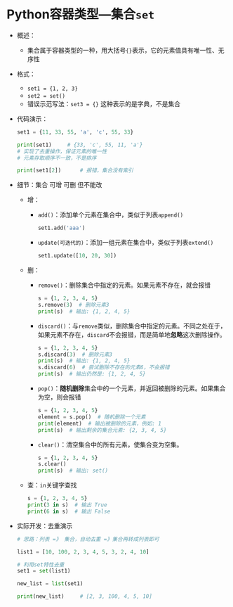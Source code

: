 # Python容器类型—集合`set`

- 概述：

	- 集合属于容器类型的一种，用大括号`{}`表示，它的元素值具有唯一性、无序性

- 格式：

	- `set1 = {1, 2, 3}`
	- `set2 = set()` 
	- 错误示范写法：`set3 = {}`  这种表示的是字典，不是集合

- 代码演示：

	```python
	set1 = {11, 33, 55, 'a', 'c', 55, 33}
	
	print(set1)		# {33, 'c', 55, 11, 'a'}
	# 实现了去重操作，保证元素的唯一性
	# 元素存取顺序不一致，不是排序
	
	print(set1[2])		# 报错，集合没有索引
	```

- 细节：集合 可增 可删 但不能改

	- 增：

		- `add()`：添加单个元素在集合中，类似于列表`append()`

			```python
			set1.add('aaa')
			```

		- `update(可迭代的)`：添加一组元素在集合中，类似于列表`extend()`

			```python
			set1.update([10, 20, 30])
			```

	- 删：

		- `remove()`：删除集合中指定的元素。如果元素不存在，就会报错

			```python
			s = {1, 2, 3, 4, 5}
			s.remove(3)  # 删除元素3
			print(s)  # 输出: {1, 2, 4, 5}
			```

		- `discard()`：与`remove`类似，删除集合中指定的元素。不同之处在于，如果元素不存在，`discard`不会报错，而是简单地**忽略**这次删除操作。

			```python
			s = {1, 2, 3, 4, 5}
			s.discard(3)  # 删除元素3
			print(s)  # 输出: {1, 2, 4, 5}
			s.discard(6)  # 尝试删除不存在的元素6，不会报错
			print(s)  # 输出仍然是: {1, 2, 4, 5}
			```

		- `pop()`：**随机删除**集合中的一个元素，并返回被删除的元素。如果集合为空，则会报错

			```python
			s = {1, 2, 3, 4, 5}
			element = s.pop()  # 随机删除一个元素
			print(element)  # 输出被删除的元素，例如: 1
			print(s)  # 输出剩余的集合元素: {2, 3, 4, 5}
			```

		- `clear()`：清空集合中的所有元素，使集合变为空集。

			```python
			s = {1, 2, 3, 4, 5}
			s.clear()
			print(s)  # 输出: set()
			```

	- 查：`in`关键字查找

		```python
		s = {1, 2, 3, 4, 5}
		print(3 in s)  # 输出 True
		print(6 in s)  # 输出 False
		```

- 实际开发：去重演示

	```python
	# 思路：列表 =》 集合，自动去重 =》集合再转成列表即可
	
	list1 = [10, 100, 2, 3, 4, 5, 3, 2, 4, 10]
	
	# 利用set特性去重
	set1 = set(list1)
	
	new_list = list(set1)
	
	print(new_list)		# [2, 3, 100, 4, 5, 10]
	```

	

​		

















